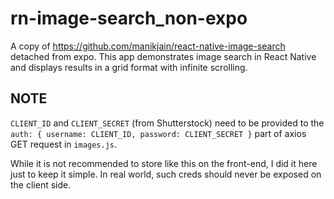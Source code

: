 # rn-image-search_non-expo

A copy of https://github.com/manikjain/react-native-image-search detached from expo. This app demonstrates image search in React Native and displays results in a grid format with infinite scrolling.

## NOTE

`CLIENT_ID` and `CLIENT_SECRET` (from Shutterstock) need to be provided to the `auth: { username: CLIENT_ID, password: CLIENT_SECRET }` part of axios GET request in `images.js`.

While it is not recommended to store like this on the front-end, I did it here just to keep it simple. In real world, such creds should never be exposed on the client side.
